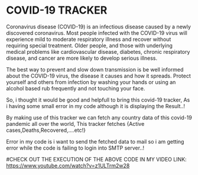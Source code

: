# COVID-19 TRACKER
Coronavirus disease (COVID-19) is an infectious disease caused by a newly discovered coronavirus.
Most people infected with the COVID-19 virus will experience mild to moderate respiratory illness and recover without requiring special treatment.  Older people, and those with underlying medical problems like cardiovascular disease, diabetes, chronic respiratory disease, and cancer are more likely to develop serious illness.

The best way to prevent and slow down transmission is be well informed about the COVID-19 virus, the disease it causes and how it spreads. Protect yourself and others from infection by washing your hands or using an alcohol based rub frequently and not touching your face. 

So, i thought it would be good and helpfull to bring this covid-19 tracker, As i having some small error in my code although it is displaying the Result..!

By making use of this tracker we can fetch any country data of this covid-19 pandemic all over the world, This tracker fetches {Active cases,Deaths,Recovered,....etc!}

Error in my code is i want to send the fetched data to mail so i am getting error while the code is failing to login into SMTP server..!

#CHECK OUT THE EXECUTION OF THE ABOVE CODE IN MY VIDEO LINK: https://www.youtube.com/watch?v=z1ULTrm2w28
